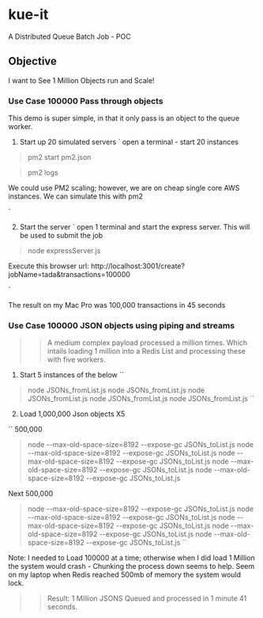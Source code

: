 # kue-it
A Distributed Queue Batch Job - POC

## Objective
I want to See 1 Million Objects run and Scale!

### Use Case 100000 Pass through objects

This demo is super simple, in that it only pass is an object to the queue worker. 

1. Start up 20 simulated servers
`
 open a terminal - start 20 instances 
 
 >  pm2 start pm2.json 
 
 >  pm2 logs  

We could use PM2 scaling; however, we are on cheap single core AWS instances. We can simulate this with pm2 

`

2. Start the server
`
  open 1 terminal and start the express server. This will be used to submit the job
  > node expressServer.js 
  
  Execute this browser url: http://localhost:3001/create?jobName=tada&transactions=100000
  
`

The result on my Mac Pro was 100,000 transactions in 45 seconds




### Use Case 100000 JSON objects using piping and streams

>> A medium complex payload processed a million times. Which intails loading 1 million into a Redis List and processing these with five workers. 

1. Start 5 instances of the below
``
> node JSONs_fromList.js 
> node JSONs_fromList.js 
> node JSONs_fromList.js 
> node JSONs_fromList.js 
> node JSONs_fromList.js 
``
2. Load 1,000,000 Json objects X5 

``
500,000

> node --max-old-space-size=8192 --expose-gc JSONs_toList.js 
> node --max-old-space-size=8192 --expose-gc JSONs_toList.js
> node --max-old-space-size=8192 --expose-gc JSONs_toList.js
> node --max-old-space-size=8192 --expose-gc JSONs_toList.js
> node --max-old-space-size=8192 --expose-gc JSONs_toList.js

Next 500,000
> node --max-old-space-size=8192 --expose-gc JSONs_toList.js 
> node --max-old-space-size=8192 --expose-gc JSONs_toList.js
> node --max-old-space-size=8192 --expose-gc JSONs_toList.js
> node --max-old-space-size=8192 --expose-gc JSONs_toList.js
> node --max-old-space-size=8192 --expose-gc JSONs_toList.js
``

Note: I needed to Load 100000 at a time; otherwise when I did load 1 Million
the system would crash - Chunking the process down seems to help. Seem on my laptop when Redis reached 500mb of memory the system would lock. 

>> Result: 1 Million JSONS Queued and processed in 1 minute 41 seconds.









